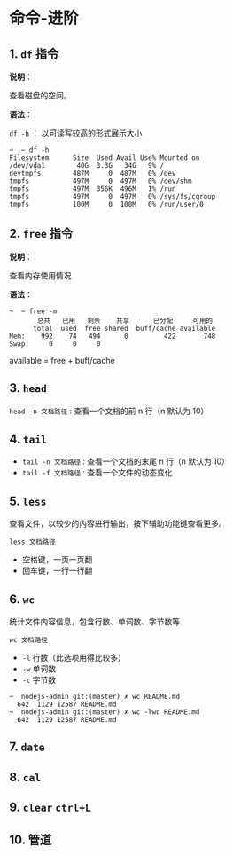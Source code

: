 # 命令-进阶

## 1. `df` 指令

**说明**：

查看磁盘的空间。

**语法**：

`df -h` ： 以可读写较高的形式展示大小

```shell
➜  ~ df -h
Filesystem      Size  Used Avail Use% Mounted on
/dev/vda1        40G  3.3G   34G   9% /
devtmpfs        487M     0  487M   0% /dev
tmpfs           497M     0  497M   0% /dev/shm
tmpfs           497M  356K  496M   1% /run
tmpfs           497M     0  497M   0% /sys/fs/cgroup
tmpfs           100M     0  100M   0% /run/user/0
```

## 2. `free` 指令

**说明**：

查看内存使用情况

**语法**：

```shell
➜  ~ free -m
       总共   已用   剩余    共享      已分配     可用的
      total  used  free shared  buff/cache available
Mem:    992    74   494      0         422       748
Swap:     0     0     0
```

available = free + buff/cache

## 3. `head`

`head -n 文档路径` : 查看一个文档的前 n 行（n 默认为 10）

## 4. `tail`

* `tail -n 文档路径` : 查看一个文档的末尾 n 行（n 默认为 10）
* `tail -f 文档路径` : 查看一个文件的动态变化

## 5. `less`

查看文件，以较少的内容进行输出，按下辅助功能键查看更多。

`less 文档路径`

* 空格键，一页一页翻
* 回车键，一行一行翻

## 6. `wc`

统计文件内容信息，包含行数、单词数、字节数等

`wc 文档路径`

* `-l` 行数（此选项用得比较多）
* `-w` 单词数
* `-c` 字节数

```shell
➜  nodejs-admin git:(master) ✗ wc README.md
  642  1129 12587 README.md
➜  nodejs-admin git:(master) ✗ wc -lwc README.md
  642  1129 12587 README.md
```

## 7. `date`

## 8. `cal`

## 9. `clear` `ctrl+L`

## 10. 管道